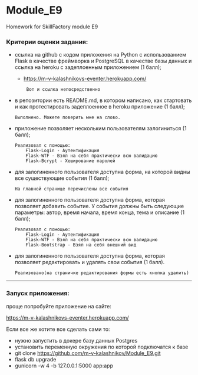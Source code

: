 # Module_E9
Homework for SkillFactory module E9 


### Критерии оценки задания:

- ссылка на github с кодом приложения на Python с использованием Flask в качестве фреймворка и PostgreSQL в качестве базы данных и ссылка на heroku с задеплоенным приложением (1 балл);
  - https://m-v-kalashnikovs-eventer.herokuapp.com/
    ```
     Вот и ссылка непосредственно
    ```
  
  
- в репозитории есть README.md, в котором написано, как стартовать и как протестировать задеплоенное в heroku приложение (1 балл);
    ```
    Выполнено. Можете поверить мне на слово.
    ```
- приложение позволяет нескольким пользователям залогиниться (1 балл);
    ``` 
  Реализовал с помощью:
        Flask-Login - Аутентификация
        Flask-WTF - Взял на себя практически всю валидацию
        Flask-Bcrypt - Хеширование паролей
    ```  
  
- для залогиненного пользователя доступна форма, на которой видны все существующие события (1 балл);
    ```
    На главной странице перечислены все события
    ```
  
- для залогиненного пользователя доступна форма, которая позволяет добавить событие. У события должны быть следующие параметры: автор, время начала, время конца, тема и описание (1 балл);
    ```
    Реализовал с помощью:
        Flask-Login - Аутентификация
        Flask-WTF - Взял на себя практически всю валидацию
        Flask-Bootstrap - Взял на себя внешний вид
    ```
  
- для залогиненного пользователя доступна форма, которая позволяет редактировать и удалять свои события (1 балл).
    ```
    Реализовано(на страничке редактирования формы есть кнопка удалить)
    ```
---

### Запуск приложения:
проще попробуйте приложение на сайте: 

https://m-v-kalashnikovs-eventer.herokuapp.com/


Если все же хотите все сделать сами то:
- нужно запустить в докере базу данных Postgres
- установить переменную окружения по которой подключатся к базе
- git clone https://github.com/m-v-kalashnikov/Module_E9.git
- flask db upgrade
- gunicorn -w 4 -b 127.0.0.1:5000 app:app
